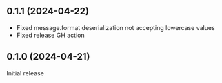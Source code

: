 0.1.1 (2024-04-22)
------------------
* Fixed message.format deserialization not accepting lowercase values
* Fixed release GH action

0.1.0 (2024-04-21)
------------------
Initial release
